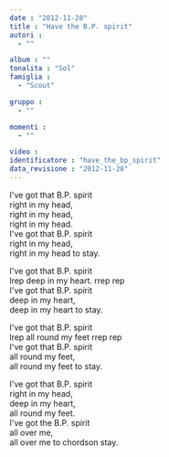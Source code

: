 ```yaml
---
date : "2012-11-28"
title : "Have the B.P. spirit"
autori : 
  - ""

album : ""
tonalita : "Sol"
famiglia : 
  - "Scout"

gruppo : 
  - ""

momenti : 
  - ""

video : 
identificatore : "have_the_bp_spirit"
data_revisione : "2012-11-28"
---
```

  
  
I've got that B.P. spirit  
right in my head,  
right in my head,  
right in my head.  
I've got that B.P. spirit  
right in my head,  
right in my head to stay.  
  
  
  
I've got that B.P. spirit  
lrep deep in my heart. rrep rep  
I've got that B.P. spirit  
deep in my heart,  
deep in my heart to stay.  
  
  
I've got that B.P. spirit  
lrep all round my feet rrep rep  
I've got that B.P. spirit  
all round my feet,  
all round my feet to stay.  
  
  
I've got that B.P. spirit  
right in my head,  
deep in my heart,  
all round my feet.  
I've got the B.P. spirit  
all over me,  
all over me to chordson stay.  
  
